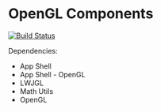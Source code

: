 # OpenGL Components
[![Build Status](https://travis-ci.org/Androbin/OpenGL-Components.svg?branch=master)](https://travis-ci.org/Androbin/OpenGL-Components)

Dependencies:
 - App Shell
 - App Shell - OpenGL
 - LWJGL
 - Math Utils
 - OpenGL
